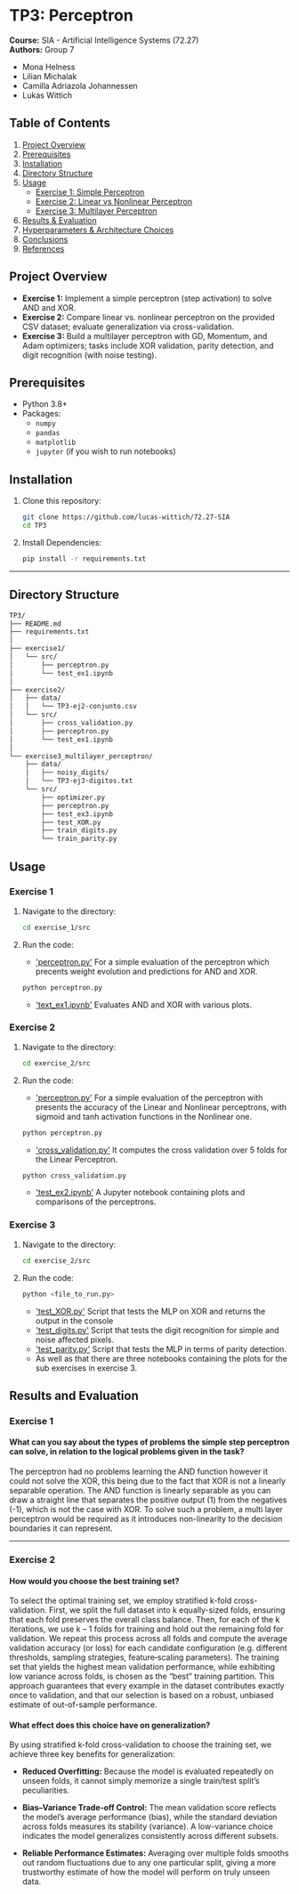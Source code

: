 # TP3: Perceptron

**Course:** SIA - Artificial Intelligence Systems (72.27)  
**Authors:** Group 7 
- Mona Helness
- Lilian Michalak
- Camilla Adriazola Johannessen
- Lukas Wittich


## Table of Contents

1. [Project Overview](#project-overview)  
2. [Prerequisites](#prerequisites)  
3. [Installation](#installation)  
4. [Directory Structure](#directory-structure)  
5. [Usage](#usage)  
   - [Exercise 1: Simple Perceptron](#exercise-1-simple-perceptron)  
   - [Exercise 2: Linear vs Nonlinear Perceptron](#exercise-2-linear-vs-nonlinear-perceptron)  
   - [Exercise 3: Multilayer Perceptron](#exercise-3-multilayer-perceptron)  
6. [Results & Evaluation](#results--evaluation)  
7. [Hyperparameters & Architecture Choices](#hyperparameters--architecture-choices)  
8. [Conclusions](#conclusions)  
9. [References](#references)  


## Project Overview

- **Exercise 1:** Implement a simple perceptron (step activation) to solve AND and XOR.  
- **Exercise 2:** Compare linear vs. nonlinear perceptron on the provided CSV dataset; evaluate generalization via cross-validation.  
- **Exercise 3:** Build a multilayer perceptron with GD, Momentum, and Adam optimizers; tasks include XOR validation, parity detection, and digit recognition (with noise testing).


## Prerequisites

- Python 3.8+  
- Packages:
  - `numpy`
  - `pandas`
  - `matplotlib`
  - `jupyter`       (if you wish to run notebooks)



## Installation

1. Clone this repository:
   ```bash
   git clone https://github.com/lucas-wittich/72.27-SIA
   cd TP3
   ```

2. Install Dependencies:
    ```bash
    pip install -r requirements.txt
    ```
---

## Directory Structure
```bash
TP3/
├── README.md
├── requirements.txt
│
├── exercise1/
│   └── src/
│       ├── perceptron.py
│       └── test_ex1.ipynb
│
├── exercise2/
│   ├── data/
│   │   └── TP3-ej2-conjunto.csv
│   └── src/
│       ├── cross_validation.py
│       ├── perceptron.py
│       └── test_ex1.ipynb
│
└── exercise3_multilayer_perceptron/
    ├── data/
    │   ├── noisy_digits/
    │   └── TP3-ej3-digitos.txt
    └── src/
        ├── optimizer.py
        ├── perceptron.py
        ├── test_ex3.ipynb
        ├── test_XOR.py
        ├── train_digits.py
        └── train_parity.py
```


## Usage

### Exercise 1

1. Navigate to the directory:
    ```bash
    cd exercise_1/src
    ```

2. Run the code:
    - ['perceptron.py'](exercise_1/src/perceptron.py)
    For a simple evaluation of the perceptron which precents weight evolution and predictions for AND and XOR.
    ```bash
    python perceptron.py
    ```
    - ['text_ex1.ipynb'](exercise_1/src/test_ex1.ipynb)
    Evaluates AND and XOR with various plots.

### Exercise 2

1. Navigate to the directory:
    ```bash
    cd exercise_2/src
    ```

2. Run the code:
    - ['perceptron.py'](exercise_2/src/perceptron.py)
    For a simple evaluation of the perceptron with presents the accuracy of the Linear and Nonlinear perceptrons, with sigmoid and tanh activation functions in the Nonlinear one.
    ```bash
    python perceptron.py
    ```
    - ['cross_validation.py'](exercise_2/src/cross_validation.py)
    It computes the cross validation over 5 folds for the Linear Perceptron.
    ```bash
    python cross_validation.py
    ```
    - ['test_ex2.ipynb'](exercise_2/src/test_ex2.ipynb)
    A Jupyter notebook containing plots and comparisons of the perceptrons.


### Exercise 3

1. Navigate to the directory:
    ```bash
    cd exercise_2/src
    ```

2. Run the code:
    ```bash
    python <file_to_run.py>
    ```
    - ['test_XOR.py'](exercise_3/src/test_XOR.py)
    Script that tests the MLP on XOR and returns the output in the console
    - ['test_digits.py'](exercise_3/src/test_digits.py)
    Script that tests the digit recognition for simple and noise affected pixels.
    - ['test_parity.py'](exercise_3/src/test_parity.py)
    Script that tests the MLP in terms of parity detection.
    - As well as that there are three notebooks containing the plots for the sub exercises in exercise 3.



## Results and Evaluation

### Exercise 1
#### What can you say about the types of problems the simple step perceptron can solve, in relation to the logical problems given in the task?
The perceptron had no problems learning the AND function however it could not solve the XOR, this being due to the fact that XOR is not a linearly separable operation. The AND function is linearly separable as you can draw a straight line that separates the positive output (1) from the negatives (-1), which is not the case with XOR. To solve such a problem, a multi layer perceptron would be required as it introduces non-linearity to the decision boundaries it can represent.

--- 

### Exercise 2
#### How would you choose the best training set?
To select the optimal training set, we employ stratified k-fold cross-validation. First, we split the full dataset into k equally-sized folds, ensuring that each fold preserves the overall class balance. Then, for each of the k iterations, we use k – 1 folds for training and hold out the remaining fold for validation. We repeat this process across all folds and compute the average validation accuracy (or loss) for each candidate configuration (e.g. different thresholds, sampling strategies, feature‐scaling parameters). The training set that yields the highest mean validation performance, while exhibiting low variance across folds, is chosen as the “best” training partition. This approach guarantees that every example in the dataset contributes exactly once to validation, and that our selection is based on a robust, unbiased estimate of out-of-sample performance.

#### What effect does this choice have on generalization?
By using stratified k-fold cross-validation to choose the training set, we achieve three key benefits for generalization:

- **Reduced Overfitting:** Because the model is evaluated repeatedly on unseen folds, it cannot simply memorize a single train/test split’s peculiarities.

- **Bias–Variance Trade-off Control:** The mean validation score reflects the model’s average performance (bias), while the standard deviation across folds measures its stability (variance). A low-variance choice indicates the model generalizes consistently across different subsets.

- **Reliable Performance Estimates:** Averaging over multiple folds smooths out random fluctuations due to any one particular split, giving a more trustworthy estimate of how the model will perform on truly unseen data.
